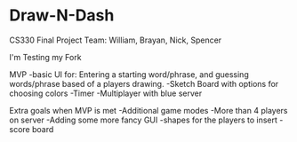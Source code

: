 # Draw-N-Dash
CS330 Final Project
Team: William, Brayan, Nick, Spencer

I'm Testing my Fork

MVP 
-basic UI for: Entering a starting word/phrase, and guessing words/phrase based of a players drawing.
-Sketch Board with options for choosing colors
-Timer
-Multiplayer with blue server

Extra goals when MVP is met
-Additional game modes
-More than 4 players on server
-Adding some more fancy GUI
-shapes for the players to insert
-score board

